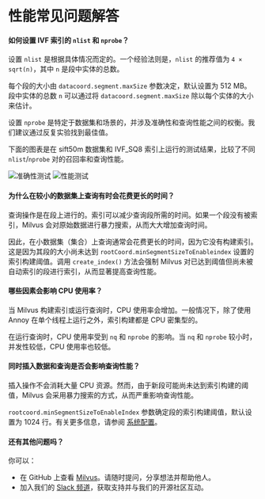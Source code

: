 


# 性能常见问题解答

<!-- TOC -->


<!-- /TOC -->

#### 如何设置 IVF 索引的 `nlist` 和 `nprobe`？

设置 `nlist` 是根据具体情况而定的。一个经验法则是，`nlist` 的推荐值为 `4 × sqrt(n)`，其中 `n` 是段中实体的总数。

每个段的大小由 `datacoord.segment.maxSize` 参数决定，默认设置为 512 MB。段中实体的总数 `n` 可以通过将 `datacoord.segment.maxSize` 除以每个实体的大小来估计。

设置 `nprobe` 是特定于数据集和场景的，并涉及准确性和查询性能之间的权衡。我们建议通过反复实验找到最佳值。

下面的图表是在 sift50m 数据集和 IVF_SQ8 索引上运行的测试结果，比较了不同 `nlist`/`nprobe` 对的召回率和查询性能。

![准确性测试](/assets/accuracy_nlist_nprobe.png "准确性测试")
![性能测试](/assets/performance_nlist_nprobe.png "性能测试")

#### 为什么在较小的数据集上查询有时会花费更长的时间？

查询操作是在段上进行的。索引可以减少查询段所需的时间。如果一个段没有被索引，Milvus 会对原始数据进行暴力搜索，从而大大增加查询时间。

因此，在小数据集（集合）上查询通常会花费更长的时间，因为它没有构建索引。这是因为其段的大小尚未达到 `rootCoord.minSegmentSizeToEnableindex` 设置的索引构建阈值。调用 `create_index()` 方法会强制 Milvus 对已达到阈值但尚未被自动索引的段进行索引，从而显著提高查询性能。

#### 哪些因素会影响 CPU 使用率？

当 Milvus 构建索引或运行查询时，CPU 使用率会增加。一般情况下，除了使用 Annoy 在单个线程上运行之外，索引构建都是 CPU 密集型的。

在运行查询时，CPU 使用率受到 `nq` 和 `nprobe` 的影响。当 `nq` 和 `nprobe` 较小时，并发性较低，CPU 使用率也较低。

#### 同时插入数据和查询是否会影响查询性能？

插入操作不会消耗大量 CPU 资源。然而，由于新段可能尚未达到索引构建的阈值，Milvus 会采用暴力搜索的方式，从而严重影响查询性能。

`rootcoord.minSegmentSizeToEnableIndex` 参数确定段的索引构建阈值，默认设置为 1024 行。有关更多信息，请参阅 [系统配置](/reference/sys_config/system_configuration.md)。

#### 还有其他问题吗？







你可以：

- 在 GitHub 上查看 [Milvus](https://github.com/milvus-io/milvus/issues)。请随时提问，分享想法并帮助他人。
- 加入我们的 [Slack 频道](https://join.slack.com/t/milvusio/shared_invite/enQtNzY1OTQ0NDI3NjMzLWNmYmM1NmNjOTQ5MGI5NDhhYmRhMGU5M2NhNzhhMDMzY2MzNDdlYjM5ODQ5MmE3ODFlYzU3YjJkNmVlNDQ2ZTk)，获取支持并与我们的开源社区互动。

